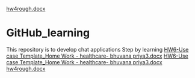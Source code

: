 [hw4rough.docx](https://github.com/PoppyBhu/GitHub_learning/files/9417653/hw4rough.docx)
# GitHub_learning
This repository is to develop chat applications
Step by learning
[HW6-Use case Template_Home Work - healthcare- bhuvana priya3.docx](https://github.com/PoppyBhu/GitHub_learning/files/9417566/HW6-Use.case.Template_Home.Work.-.healthcare-.bhuvana.priya3.docx)
[HW6-Use case Template_Home Work - healthcare- bhuvana priya3.docx](https://github.com/PoppyBhu/GitHub_learning/files/9417567/HW6-Use.case.Template_Home.Work.-.healthcare-.bhuvana.priya3.docx)
[hw4rough.docx](https://github.com/PoppyBhu/GitHub_learning/files/9417672/hw4rough.docx)
